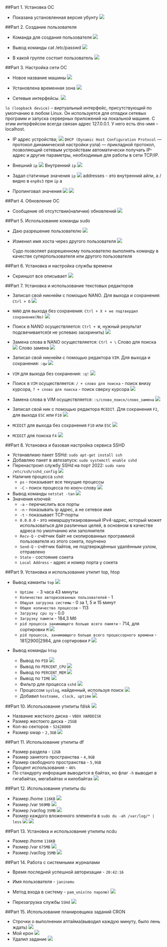 ##Part 1. Установка ОС
* Показана установленная версия убунту
![](scrins/1.png)


##Part 2. Создание пользователя
* Команда для создания пользователя
![](scrins/2.1.png)

* Вывод команды cat /etc/passwd
![](scrins/2.2.png)

* В какой группе состоит пользователь
![](scrins/2.3.png)

##Part 3. Настройка сети ОС
* Новое название машины
![](scrins/3.1.png)

* Установлена временная зона
![](scrins/3.2.png)

* Сетевые интерфейсы.
![](scrins/3.3.png)

`lo (loopback device)` – виртуальный интерфейс, присутствующий по умолчанию в любом Linux. Он используется для отладки сетевых программ и запуска серверных приложений на локальной машине. С этим интерфейсом всегда связан адрес 127.0.0.1. У него есть dns-имя – localhost.

* IP адрес устройства;
![](scrins/3.4.png)
`DHCP (Dynamic Host Configuration Protocol` — протокол динамической настройки узла) — прикладной протокол, позволяющий сетевым устройствам автоматически получать IP-адрес и другие параметры, необходимые для работы в сети TCP/IP.

* Внешний `ip`
![](scrins/3.5.png)
Внутренний `ip`
![](scrins/3.4.png)

* Задал статичные значения `ip`
![](scrins/3.6.png)
 addresses - это внутренний айпи, а / видно в `enp0s3` при `ip` a

* Пропинговал значения
![](scrins/3.7.png)
![](scrins/3.8.png)

##Part 4. Обновление ОС
* Сообщение об отсутствии(наличии) обновлений
![](scrins/4.png)


##Part 5. Использование команды sudo
* Даю разрешение пользователю
![](scrins/5.1.png)
* Изменил имя хоста через другого пользователя
![](scrins/5.2.png)

    Судо позволяет разрешенному пользователю выполнять команду в качестве суперпользователя или другого пользователя



##Part 6. Установка и настройка службы времени
* Скриншот все описывает
![](scrins/6.png)



##Part 7. Установка и использование текстовых редакторов

* Записал свой никнейм с помощью NANO. Для выхода и сохранения: `Сtrl + O`
![](scrins/7.1.1.png)

* `NANO` для выхода без сохранения: `Ctrl + X + не подтвердил сохранение(No)`
![](scrins/7.1.2.png)

* Поиск в NANO осуществляется: `Ctrl + W`, нужный результат подсвечивается(я не успеваю заскринить)
![](scrins/7.1.3.png)

* Замена слова в NANO осуществляется: `Ctrl + \`
Слово для поиска
![](scrins/7.1.4.png)
 Слово замена
![](scrins/7.1.5.png)



* Записал свой никнейм с помощью редактора `VIM`. Для выхода и сохранения: `:qw`
![](scrins/7.2.1.png)

* `VIM` для выхода без сохранения: `:q!`
![](scrins/7.2.2.png)

* Поиск в `VIM` осуществляется: `/ + слово для поиска` - поиск внизу курсора, `? + слово для поиска` - поиск сверху курсора
![](scrins/7.2.3.png)

* Замена слова в VIM осуществляется: `:s/слово_поиск/слово_замена`
![](scrins/7.2.4.png)


* Записал свой ник с помощью редактора `MCEDIT`. Для сохранения `F2`, для выхода `ESC` или `F10`
![](scrins/7.3.1.png)

* `MCEDIT` для выхода без сохранения `F10` или `ESC`
![](scrins/7.3.2.png)

* `MCEDIT` для поиска `F4`
![](scrins/7.3.3.png)



##Part 8. Установка и базовая настройка сервиса SSHD

* Устанавлиаю пакет SSHd: `sudo apt-get install ssh`
* Добавляю пакет в автозапуск: `sudo systemctl enable sshd`
* Перенастроил службу SSHd на порт 2022: `sudo nano /etc/ssh/sshd_config`
![](scrins/8.1.png)
* Наличие процесса `sshd`:
  - `ps` - показывает все текущие процессы 
  - `-C` - поиск процесса по коюч-слову
![](scrins/8.2.png)
* Вывод команды `netstat -tan`
![](scrins/8.3.png)
* Значения ключей:
  - `-a` - перечислить все порты
  - `-n` - показывать ip адрес, а не сетевое имя
  - `-t` - показывает TCP-порты
  - `0.0.0.0` - это немаршрутизированный IPv4-адрес, который может использоваться для различных целей, в основном в качестве адреса по умолчанию или заполнителя
  - `Recv-Q` - счётчик байт не скопированных программой пользователя из этого сокета, поулчено
  - `Send-Q` - cчётчик байтов, не подтверждённых удалённым узлом, отправлено
  - `State` - состояние сокета
  - `Local Address` - адрес и номер порта у сокета



##Part 9. Установка и использование утилит top, htop

* Вывод каманты `top`
![](scrins/9.1.png)

  - `Uptime ` - 3 часа 43 минуты
  - `Количество авторизованных пользователей` - 1
  - `Общуая загрузка системы` - 0 за 1, 5 и 15 минут
  - `Общее количество процессов` - 113
  - `Загрузку cpu sy` - 0.0 
  - `Загрузку памяти` - 184,3 Мб
  - `pid процесса занимающего больше всего памяти` - 714, для сортировки `M`
  ![](scrins/9.2.png)
  - `pid процесса, занимающего больше всего процессорного времени` - 181|2900|2984, для сортировки `P`
  ![](scrins/9.3.png)

* Вывод команды `htop`
  - Вывод по `PID`
  ![](scrins/9.4.png)
  - Вывод по `PERCENT_CPU`
  ![](scrins/9.5.png)
  - Вывод по `PERCENT_MEM`
  ![](scrins/9.6.png)
  - Вывод по `TIME`
  ![](scrins/9.7.png)
  - Фильтр для процесса `sshd`
  ![](scrins/9.8.png)
  - Процессом `syslog`, найденный, используя поиск
  ![](scrins/9.9.png)
  - Добавил `hostname, clock, uptime`
  ![](scrins/9.10.png)

##Part 10. Использование утилиты fdisk
  ![](scrins/10.1.png)
* Название жесткого диска - `VBOX HARDDISK`
* Размер жестокго диска - `25GB`
* Кол-во секторов - `52428800`
* Размер swap - `2,3GB`
  ![](scrins/10.2.png)



##Part 11. Использование утилиты df
* Размер раздела - `12GB`
* Размер занятого пространства - `4,9GB`
* Размер свободного пространства - `5,9GB`
* Процент использования - `46%`
* По стандурту инфорация выводится в байтах, но флаг `-h` выводит в гигабайтах, мегабайтах и килобайтах
![](scrins/11.1.png)



##Part 12. Использование утилиты du
* Размер /home `116KB`
![](scrins/12.1.png)
* Размер /var `569MB`
![](scrins/12.2.png)
* Размер /var/log `35MB`
![](scrins/12.3.png)
* Размер каждого вложенного элемента в `sudo du -ah /var/log/* | less`
![](scrins/12.4.png)
![](scrins/12.5.png)


##Part 13. Установка и использование утилиты ncdu
* Размер /home `116KB`
* Размер /var `675MB`
![](scrins/13.1.png)
* Размер /var/log `35MB`
![](scrins/13.2.png)


##Part 14. Работа с системными журналами
* Время последней успешной авторизации - `20:42:16`
* Имя пользователя - `janinemu`
* Метод входа в систему - `pam_unix(по паролю)`
![](scrins/14.1.png)

* Перезагрузка службы `SSHd`
![](scrins/14.2.png)



##Part 15. Использование планировщика заданий CRON
* Строчки о выполнении аптайма(выводил каждую минуту, было лень ждать)
![](scrins/15.1.png)
* Мой крон
![](scrins/15.2.png)
* Удалил задание
![](scrins/15.3.png)
